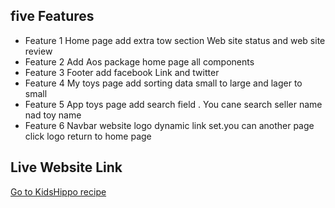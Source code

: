 ## five Features

- Feature 1 Home page add extra tow section Web site status and web site review
- Feature 2 Add Aos package home page all components
- Feature 3 Footer add facebook Link and twitter
- Feature 4 My toys page add sorting data small to large and lager to small
- Feature 5 App toys page add search field . You cane search seller name nad toy name
- Feature 6 Navbar website logo dynamic link set.you can another page click logo return to home page

## Live Website Link

[Go to KidsHippo recipe ](https://kidhippo-7e98a.web.app/)
